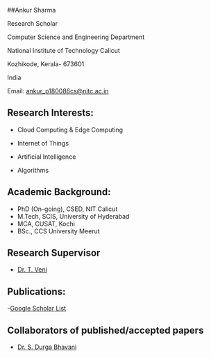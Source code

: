 ##Ankur Sharma

Research Scholar

Computer Science and Engineering Department

National Institute of Technology Calicut

Kozhikode, Kerala- 673601 

India 

Email: ankur_p180086cs@nitc.ac.in

## Research Interests:

* Cloud Computing & Edge Computing

* Internet of Things

* Artificial Intelligence 

* Algorithms


## Academic Background:

 * PhD (On-going), CSED, NIT Calicut 
 * M.Tech, SCIS, University of Hyderabad
 * MCA, CUSAT, Kochi
 * BSc., CCS University Meerut

##  Research Supervisor

* [Dr. T. Veni](https://people.cse.nitc.ac.in/veni/)


## Publications:

-[Google Scholar List](https://scholar.google.com/citations?hl=en&user=gjzTxFMAAAAJ)

##  Collaborators of published/accepted papers

* [Dr. S. Durga Bhavani](https://scholar.google.com/citations?user=Der0uwgAAAAJ&hl=en&oi=sra)
